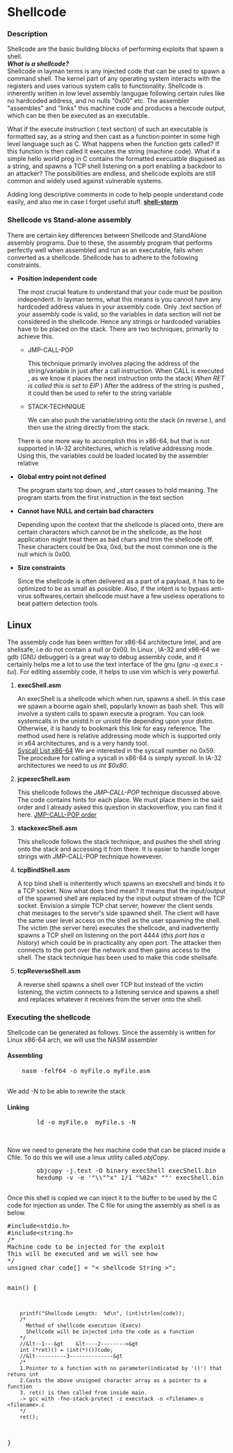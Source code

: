 # Shellcode
<h3>Description</h3>

<p>Shellcode are the basic building blocks of performing exploits that spawn a shell. </br>
<b>
<i>What is a shellcode?</i>
</b> </br>
Shellcode in layman terms is any injected code that can be used to spawn a command shell. The kernel part of any operating system interacts with the registers and uses various system calls to functionality. Shellcode is inherently written in low level assembly langugae following certain rules like no hardcoded address, and no nulls "0x00" etc. The assembler "assembles" and "links" this machine code and produces a hexcode output, which can be then be executed as an executable.

What if the execute instruction (.text section) of such an executable is formatted say, as a string and then cast as a function pointer in some high level language such as C. What happens when the function gets called? If this function is then called it executes the string (machine code). What if a simple hello world prog in C contains the formatted execuatble disguised as a string, and spawns a TCP shell listening on a port enabling a backdoor to an attacker? The possibilities are endless, and shellcode exploits are still common and widely used against vulnerable systems.

Adding long descriptive comments in code to help people understand code easily, and also me in case I forget useful stuff.
<b> <a href="http://shell-storm.org/shellcode/">shell-storm</a></b>

<b><link of upcoming blog></b>
</p>

<h3>Shellcode vs Stand-alone assembly</h3>
<p>
There are certain key differences between Shellcode and StandAlone assembly programs. Due to these, the assembly program that performs perfectly well when assembled and run as an executable, fails when converted as a shellcode. Shellcode has to adhere to the following constraints.
<ul>
	<li><b>Position independent code</b>
	<p>
	The most crucial feature to understand that your code must be position independent. In layman terms, what this means is you cannot have any hardcoded address values in your assembly code.
	Only <i>.text</i> section of your assembly code is valid, so the variables in data section will not be considered in the shellcode. Hence any strings or hardcoded variables have to be placed on the stack.
	There are two techniques, primarily to achieve this.
	<ul>
		  <li>
		  JMP-CALL-POP
		  </br>
		  <p>
		  This technique primarily involves placing the address of the string/variable in 
		  just after a call instruction. When CALL is executed , as we know it places the next instruction onto the stack( <i>When RET is called this is set to EIP </i>)
		  After the address of the string is pushed , it could then be used to refer to the string variable
		  </p>
		  </li>
		  <li>STACK-TECHNIQUE
		  <p>
		 	We can also push the variable/string onto the stack (in reverse ), and then use the string directly from the stack.
		  </p></li>
	</ul>
	There is one more way to accomplish this in x86-64, but that is not supported in IA-32 architectures,
	which is relative addressing mode. Using this, the variables could be loaded located by the assembler relative 

</p>
</li>
<li><b>Global entry point not defined</b>
 <p>
The program starts top down, and <i>_start</i> ceases to hold meaning. The program starts from the first instruction in the text section	
</p>
</li>
<li><b>Cannot have NULL and certain bad characters</b>
 <p>
Depending upon the context that the shellcode is placed onto, there are certain characters which cannot be in the shellcode, as the host application might treat them as bad chars and trim the shellcode off. These characters could be 0xa, 0xd, but the most common one is the null which is 0x00.
</p>
<li><b>Size constraints</b>
 <p>
Since the shellcode is often delivered as a part of a payload, it has to be optimized to be as small as possible. Also, if the intent is to bypass anti-virus softwares,certain shellcode must have a few useless operations to beat pattern detection tools.
</p>
</ul>
</p>
<h2>Linux </h2></p>
<p>The assembly code has been written for x86-64 architecture Intel, and are shellsafe, i.e do not contain a null or 0x00. In Linux , IA-32 and x86-64 we gdb (GNU debugger) is a great way to debug assembly code, and it certainly helps me a lot to use the text interface of the gnu (<i>gnu -q exec.s -tui</i>). For editing assembly code, it helps to use vim which is very powerful. 
</p>
<ol>
<li>
<b>execShell.asm</b>
<p> An execShell is a shellcode which when run, spawns a shell. In this case we spawn a bourne again shell, popularly known as 
bash shell. This will involve a system calls to spawn execute a program. You can look systemcalls in the unistd.h or unistd file depending upon your distro. Otherwise, it is handy to bookmark this link for easy reference. The method used here is relative addressing mode which is supported only in x64 architectures, and is a very handy tool. 
</br>
<a href = "http://blog.rchapman.org/posts/Linux_System_Call_Table_for_x86_64/">Syscall List x86-64</a>
We are interested in the syscall number no 0x59. The procedure for calling a syscall in x86-64 is simply <i>syscall</i>. In IA-32 architectures we need to us <i>int $0x80</i>.
</p>
</li>
<li>
	<b>jcpexecShell.asm</b>
<p> 
	This shellcode follows the <i>JMP-CALL-POP</i> technique discussed above. The code contains hints for each place. We must place them in the said order and I already asked this question in stackoverflow, you can find it here. <a href="https://stackoverflow.com/questions/47761584/avoiding-the-jmp-in-the-jmp-call-pop-technique-for-shellcode-nasm">JMP-CALL-POP order</a>
</p>
</li>
<li>
	<b>stackexecShell.asm</b>
	<p>
		This shellcode follows the stack technique, and pushes the shell string onto the stack and accessing it from there. It is easier to handle longer strings with JMP-CALL-POP technique howevever.
	</p>
</li>
<li>
	<b>
		tcpBindShell.asm
	</b>
	<p>
		A tcp bind shell is inheritently which spawns an execshell and binds it to a TCP socket.
		Now what does bind mean? It means that the input/output of the spawned shell are replaced by the 
		input output stream of the TCP socket. Envision a simple TCP chat server, however the client sends chat messages to the server's side spawned shell. The client will have the same user level access on the shell as the user spawning the shell. The victim (the server here)  executes the shellcode, and inadvertently spawns a TCP shell on listening on the port 4444 (<i>this port has a history</i>) which could be in practicality any open port. The attacker then connects to the port over the network and then gains access to the shell. The stack  technique has been used to make this code shellsafe.
	</p>
</li>
<li>
	<b>
		tcpReverseShell.asm
	</b>
	<p>
		A reverse shell spawns a shell over TCP but instead of the victim listening, the victim connects to a listening service and spawns a shell and replaces whatever it receives from the server onto the shell.
	</p>
</li>
</ol>
<h3>Executing the shellcode</h3>
<p>
	Shellcode can be generated as follows.
	Since the assembly is written for Linux x86-64 arch, we will use the NASM assembler
	<h4>Assembling</h4>
	<pre>
	nasm -felf64 -o myFile.o myFile.asm	
	</pre>
	We add -N to be able to rewrite the stack
	<h4>Linking</h4>
	<pre>
		ld -o myFile.o  myFile.s -N
	</pre>
	<br>
	Now we need to generate the hex machine code that can be placed inside a Cfile.
	To do this we will use a linux utility called <i>objCopy</i>.
	<pre>
		objcopy -j.text -O binary execShell execShell.bin
		hexdump -v -e '"\\""x" 1/1 "%02x" ""' execShell.bin	
	</pre>
	Once this shell is copied we can inject it to the buffer to be used by the C code  for injection as under. The C file for using the assembly as shell is as below.
	<pre>
#include&ltstdio.h&gt
#include&ltstring.h&gt
/*
Machine code to be injected for the exploit 
This will be executed and we will see how
*/
unsigned char code[] = "&lt shellcode String &gt";


main()
{

        printf("Shellcode Length:  %d\n", (int)strlen(code));
        /*
          Method of shellcode execution (Execv)
          Shellcode will be injected into the code as a function
        */
        //&lt--1---&gt    &lt----2-------->&gt
        int (*ret)() = (int(*)())code;
        //&lt----------3--------------&gt
        /*
        1.Pointer to a function with no parameter(indicated by '()') that retuns int
        2.Casts the above unsigned character array as a pointer to a function
        3. ret() is then called from inside main.
        -> gcc with -fno-stack-protect -z execstack -o <filename>.o <filename>.c
        */
        ret();

}
	</pre>
</p>
